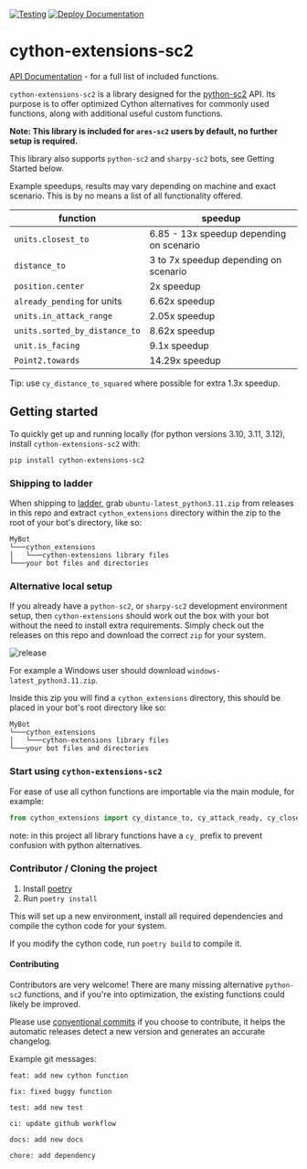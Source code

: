 [![Testing](https://github.com/AresSC2/cython-extensions-sc2/actions/workflows/test.yml/badge.svg)](https://github.com/AresSC2/cython-extensions-sc2/actions/workflows/test.yml)
[![Deploy Documentation](https://github.com/AresSC2/cython-extensions-sc2/actions/workflows/pages.yml/badge.svg)](https://github.com/AresSC2/cython-extensions-sc2/actions/workflows/pages.yml)
<br>

# cython-extensions-sc2

[API Documentation](https://aressc2.github.io/cython-extensions-sc2/) - for a full list of included functions.

`cython-extensions-sc2` is a library designed for the [python-sc2](https://github.com/BurnySc2/python-sc2) API. 
Its purpose is to offer optimized Cython alternatives for commonly used functions, 
along with additional useful custom functions.

<b>Note: This library is included for `ares-sc2` users by default, no further setup is required.</b>

This library also supports `python-sc2` and `sharpy-sc2` bots, see Getting Started below.

Example speedups, results may vary depending on machine and exact scenario.
This is by no means a list of all functionality offered.

| function                      | speedup                                 |
|-------------------------------|-----------------------------------------|
| `units.closest_to`            | 6.85 - 13x speedup depending on scenario |
| `distance_to`                 | 3 to 7x speedup depending on scenario   |
| `position.center`             | 2x speedup                              |
| `already_pending` for units   | 6.62x speedup                           |
| `units.in_attack_range`       | 2.05x speedup                           |
| `units.sorted_by_distance_to` | 8.62x speedup                           |
| `unit.is_facing`              | 9.1x speedup                            |
| `Point2.towards`              | 14.29x speedup                          |

Tip: use `cy_distance_to_squared` where possible for extra 1.3x speedup.

## Getting started

To quickly get up and running locally (for python versions 3.10, 3.11, 3.12), install `cython-extensions-sc2` with:

`pip install cython-extensions-sc2`

### Shipping to ladder
When shipping to [ladder](https://aiarena.net/), grab `ubuntu-latest_python3.11.zip` from releases in this repo
and extract `cython_extensions` directory within the zip to the root of your bot's directory, like so:

```
MyBot
└───cython_extensions
│   └───cython-extensions library files
└───your bot files and directories
```

### Alternative local setup
If you already have a `python-sc2`, or `sharpy-sc2` development environment setup,
then `cython-extensions` should work out the box with your bot without the need to install extra requirements. Simply check out the releases on this
repo and download the correct `zip` for your system.

![release](https://github.com/AresSC2/cython-extensions-sc2/assets/63355562/3c5084ee-5d61-4446-a0dc-4d0ce3421b34)

For example a Windows user should download `windows-latest_python3.11.zip`.

Inside this zip you will find a `cython_extensions` directory, this should be placed in your bot's root directory
like so:
```
MyBot
└───cython_extensions
│   └───cython-extensions library files
└───your bot files and directories
```

### Start using `cython-extensions-sc2`
For ease of use all cython functions are importable via the main module, for example:
```python
from cython_extensions import cy_distance_to, cy_attack_ready, cy_closest_to
```
note: in this project all library functions have a `cy_` prefix to prevent confusion with python alternatives.

### Contributor / Cloning the project
1. Install [poetry](https://python-poetry.org/) 
2. Run `poetry install`

This will set up a new environment, install all required dependencies and compile the cython code for your system.

If you modify the cython code, run `poetry build` to compile it.

#### Contributing
Contributors are very welcome! There are many missing alternative `python-sc2` functions, and if you're 
into optimization, the existing functions could likely be improved.

Please use [conventional commits](https://www.conventionalcommits.org/en/v1.0.0/) if you choose to contribute, 
it helps the automatic releases detect
a new version and generates an accurate changelog.

Example git messages:

`feat: add new cython function`

`fix: fixed buggy function`

`test: add new test`

`ci: update github workflow`

`docs: add new docs`

`chore: add dependency`

